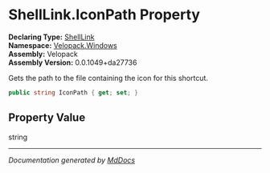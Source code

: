 ﻿<!--  
  <auto-generated>   
    The contents of this file were generated by a tool.  
    Changes to this file may be list if the file is regenerated  
  </auto-generated>   
-->

# ShellLink.IconPath Property

**Declaring Type:** [ShellLink](../index.md)  
**Namespace:** [Velopack.Windows](../../index.md)  
**Assembly:** Velopack  
**Assembly Version:** 0.0.1049+da27736

Gets the path to the file containing the icon for this shortcut.

```csharp
public string IconPath { get; set; }
```

## Property Value

string

___

*Documentation generated by [MdDocs](https://github.com/ap0llo/mddocs)*
